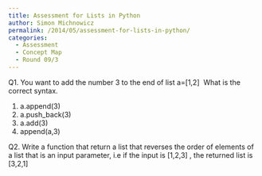 ```yaml
---
title: Assessment for Lists in Python
author: Simon Michnowicz
permalink: /2014/05/assessment-for-lists-in-python/
categories:
  - Assessment
  - Concept Map
  - Round 09/3
---
```

Q1. You want to add the number 3 to the end of list a=[1,2]  What is the correct syntax.

1.  a.append(3)
2.  a.push_back(3)
3.  a.add(3)
4.  append(a,3)

Q2. Write a function that return a list that reverses the order of elements of a list that is an input parameter, i.e if the input is [1,2,3] , the returned list is [3,2,1]
